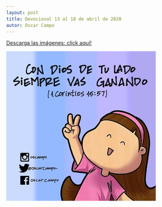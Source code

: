 ```yaml
---
layout: post
title: Devocional 13 al 18 de abril de 2020
autor: Oscar Campo
---
```

[Descarga las imágenes: click aquí!](/assets/downloads/Devo13-18abr2020.pdf)


[![](/assets/images/Devo13-18abr2020.jpg)](/assets/downloads/Devo13-18abr2020.pdf)
